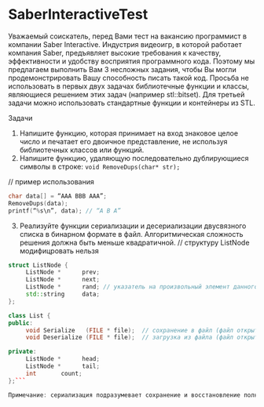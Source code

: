 # SaberInteractiveTest
Уважаемый соискатель, перед Вами тест на вакансию программист в компании Saber Interactive. Индустрия видеоигр, в которой работает компания Saber, предъявляет высокие требования к качеству, эффективности и удобству восприятия программного кода. Поэтому мы предлагаем выполнить Вам 3 несложных задания, чтобы Вы могли продемонстрировать Вашу способность писать такой код.
Просьба не использовать в первых двух задачах библиотечные функции и классы, являющиеся решением этих задач (например stl::bitset). Для третьей задачи можно использовать стандартные функции и контейнеры из STL.

Задачи
1.	Напишите функцию, которая принимает на вход знаковое целое число и печатает его двоичное представление, не используя библиотечных классов или функций. 
2.	Напишите функцию, удаляющую последовательно дублирующиеся символы в строке:
	```void RemoveDups(char* str);```

// пример использования
```C++
char data[] = “AAA BBB AAA”;
RemoveDups(data);
printf(“%s\n”, data); // “A B A”
```

3.	Реализуйте функции сериализации и десериализации двусвязного списка в бинарном формате в файл. Алгоритмическая сложность решения должна быть меньше квадратичной.
// структуру ListNode модифицровать нельзя
```C++
struct ListNode {
     ListNode *      prev;
     ListNode *      next;
     ListNode *      rand; // указатель на произвольный элемент данного списка, либо NULL
     std::string     data;
};

class List {
public:
     void Serialize   (FILE * file);  // сохранение в файл (файл открыт с помощью fopen(path, "wb"))
     void Deserialize (FILE * file);  // загрузка из файла (файл открыт с помощью fopen(path, "rb"))

private:
     ListNode *      head;
     ListNode *      tail;
     int       count;
};```

Примечание: сериализация подразумевает сохранение и восстановление полной структуры списка, включая взаимное соотношение его элементов между собой.

